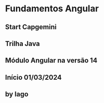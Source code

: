 # Fundamentos Angular

## Start Capgemini

## Trilha Java
## Módulo Angular na versão 14

## Início 01/03/2024

## by Iago